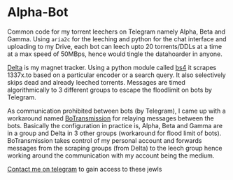 # Alpha-Bot
Common code for my torrent leechers on Telegram namely Alpha, Beta and Gamma. Using `aria2c` for the leeching and python for the chat interface and uploading to my Drive, each bot can leech upto 20 torrents/DDLs at a time at a max speed of 50MBps, hence would tingle the datahoarder in anyone.  

[Delta](https://github.com/Syzygianinfern0/Delta-Bot) is my magnet tracker. Using a python module called [bs4](https://pypi.org/project/beautifulsoup4/) it scrapes 1337x.to based on a particular encoder or a search query. It also selectively skips dead and already leeched torrents. Messages are timed algorithmically to 3 different groups to escape the floodlimit on bots by Telegram. 

As communication prohibited between bots (by Telegram), I came up with a workaround named [BoTransmission](https://github.com/Syzygianinfern0/BoTransmission) for relaying messages between the bots. Basically the configuration in practice is, Alpha, Beta and Gamma are in a group and Delta in 3 other groups (workaround for flood limit of bots). BoTransmission takes control of my personal account and forwards messages from the scraping groups (from Delta) to the leech group hence working around the communication with my account being the medium. 

[Contact me on telegram](https://t.me/Syzygianinfern0) to gain access to these jewls